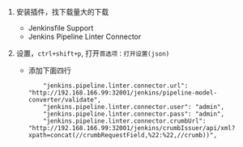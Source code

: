 1. 安装插件，找下载量大的下载

   * Jenkinsfile Support
   * Jenkins Pipeline Linter Connector

2. 设置，`ctrl+shift+p`,  打开`首选项：打开设置(json)`

   * 添加下面四行

     ```
         "jenkins.pipeline.linter.connector.url": "http://192.168.166.99:32001/jenkins/pipeline-model-converter/validate",
         "jenkins.pipeline.linter.connector.user": "admin",
         "jenkins.pipeline.linter.connector.pass": "admin",
         "jenkins.pipeline.linter.connector.crumbUrl": "http://192.168.166.99:32001/jenkins/crumbIssuer/api/xml?xpath=concat(//crumbRequestField,%22:%22,//crumb))",
     ```

     